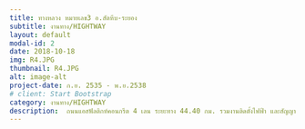 ```yaml
---
title: ทางหลวง หมายเลข3 อ.สัตหีบ-ระยอง
subtitle: งานทาง/HIGHTWAY
layout: default
modal-id: 2
date: 2018-10-18
img: R4.JPG
thumbnail: R4.JPG
alt: image-alt
project-date: ก.ย. 2535 - พ.ย.2538
# client: Start Bootstrap
category: งานทาง/HIGHTWAY
description:  ถนนแอสฟัลติกท์คอนกรีต 4 เลน ระยะทาง 44.40 กม. รวมงานติดตั้งไฟฟ้า และสัญญาณไฟจราจร (กย. 2535 - พย.2538)
---
```

